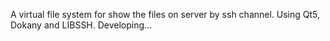 A virtual file system for show the files on server by ssh channel.
Using Qt5, Dokany and LIBSSH.
Developing...
